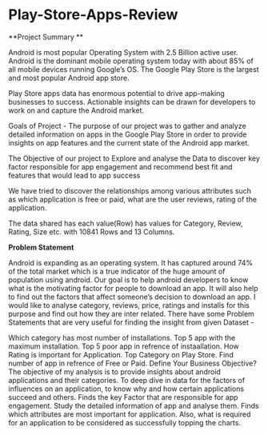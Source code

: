 # Play-Store-Apps-Review

**Project Summary **

Android is most popular Operating System with 2.5 Billion active user. Android is the dominant mobile operating system today with about 85% of all mobile devices running Google’s OS. The Google Play Store is the largest and most popular Android app store.

Play Store apps data has enormous potential to drive app-making businesses to success. Actionable insights can be drawn for developers to work on and capture the Android market.

Goals of Project - The purpose of our project was to gather and analyze detailed information on apps in the Google Play Store in order to provide insights on app features and the current state of the Android app market.

The Objective of our project to Explore and analyse the Data to discover key factor responsible for app engagement and recommend best fit and features that would lead to app success

We have tried to discover the relationships among various attributes such as which application is free or paid, what are the user reviews, rating of the application.

The data shared has each value(Row) has values for Category, Review, Rating, Size etc. with 10841 Rows and 13 Columns.


**Problem Statement**

Android is expanding as an operating system. It has captured around 74% of the total market which is a true indicator of the huge amount of population using android. Our goal is to help android developers to know what is the motivating factor for people to download an app. It will also help to find out the factors that affect someone’s decision to download an app. I would like to analyse category, reviews, price, ratings and installs for this purpose and find out how they are inter related.
There have some Problem Statements that are very useful for finding the insight from given Dataset -

Which category has most number of installations.
Top 5 app with the maximum installation.
Top 5 poor app in refrence of instaallation.
How Rating is important for Application.
Top Category on Play Store.
Find number of app in refrence of Free or Paid.
Define Your Business Objective?
The objective of my analysis is to provide insights about android applications and their categories.
To deep dive in data for the factors of influences on an application, to know why and how certain applications succeed and others.
Finds the key Factor that are responsible for app engagement.
Study the detailed information of app and analyse them.
Finds which attributes are most important for application.
Also, what is required for an application to be considered as successfully topping the charts.
